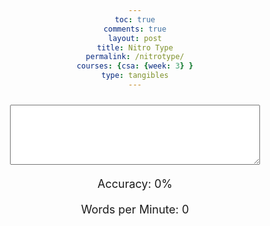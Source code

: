 ```yaml
---
toc: true
comments: true
layout: post
title: Nitro Type
permalink: /nitrotype/
courses: {csa: {week: 3} }
type: tangibles
---
```


<html>
<head>
  <style>
    body {
      text-align: center;
    }
    #game-container {
      width: 400px;
      margin: 0 auto;
    }
    #paragraph-display {
      font-size: 24px;
      margin-bottom: 20px;
    }
    #input-field {
      font-size: 18px;
      padding: 5px;
      width: 100%;
      box-sizing: border-box;
    }
    #timer {
      font-size: 18px;
      margin-top: 20px;
    }
    #accuracy-counter {
      font-size: 18px;
      margin-top: 20px;
    }
    #wpm-counter {
      font-size: 18px;
      margin-top: 20px;
    }
    #result {
      font-size: 18px;
      margin-top: 20px;
    }
    .result {
      border-radius: 12px;
      border: 1px solid black;
      padding: 20px;
      max-width: 300px;
      flex-shrink: 0;
    }
  </style>
  <!-- Importing table and sorting code -->
  <link rel="stylesheet" type="text/css" href="https://cdn.datatables.net/1.13.4/css/jquery.dataTables.min.css">
  <script type="text/javascript" language="javascript" src="https://code.jquery.com/jquery-3.6.0.min.js"></script>
  <script>var define = null;</script>
  <script type="text/javascript" language="javascript" src="https://cdn.datatables.net/1.13.4/js/jquery.dataTables.min.js"></script>
</head>
<body>
  <div id="game-container">
    <p id="paragraph-display"></p>
    <textarea id="input-field" rows="4"></textarea>
    <p id="timer"></p>
    <p id="accuracy-counter">Accuracy: 0%</p>
    <p id="wpm-counter">Words per Minute: 0</p>
    <p id="result"></p>
  </div>

  <script>
    var totalWords = 0;

    function calculateWPM(elapsedTime, totalLetters) {
      // Assuming an average word length of 5 characters
      var totalWordsTyped = totalLetters / 5;

      // Calculate words per minute
      var wpm = Math.round((totalWordsTyped / (elapsedTime / 60)));

      return wpm;
    }

    function updateWPM(elapsedTime) {
      var wpm = calculateWPM(elapsedTime, inputField.value.length);
      document.getElementById("wpm-counter").textContent = "Words per Minute: " + wpm;
    }

    async function fetchRandomWord() {
        const url = 'https://free-random-word-generator-api.p.rapidapi.com/random-word';
        const options = {
            method: 'GET',
            headers: {
                'X-RapidAPI-Key': '8402362dd5mshc2923fbd8d7b266p1b0f84jsn4229cc0ec9ac',
                'X-RapidAPI-Host': 'free-random-word-generator-api.p.rapidapi.com'
            }
        };

        try {
            const response = await fetch(url, options);
            const result = await response.text();
            return result;
        } catch (error) {
            console.error(error);
            return null;
        }
    }

    async function loadNewParagraph() {
      var newWord = await fetchRandomWord() + await fetchRandomWord() + await fetchRandomWord() + await fetchRandomWord() + await fetchRandomWord();
      newWord = newWord.replaceAll("\"", "");
      if (newWord) {
        currentParagraph = newWord.trim();
        currentCharIndex = 0;
        startTime = null;
        timer.textContent = "Time: 0.00 seconds";
        inputField.value = "";
        paragraphDisplay.innerHTML = currentParagraph;
        inputField.style.display = "block";
        document.getElementById("accuracy-counter").textContent = "Accuracy: 0%";
        resultElement.textContent = "";
      } else {
        alert("Failed to fetch a new word. Please try again later.");
      }
    }

    var currentParagraph = '';
    var currentCharIndex = 0;
    var startTime = null;
    var timerInterval = null;

    var paragraphDisplay = document.getElementById("paragraph-display");
    var inputField = document.getElementById("input-field");
    var timer = document.getElementById("timer");
    var resultElement = document.getElementById("result");

    // Function to randomly select a paragraph
    function selectRandomParagraph() {
      return paragraphs[Math.floor(Math.random() * paragraphs.length)];
    }

    function startTimer() {
      timerInterval = setInterval(updateTimer, 10);
    }

    function stopTimer() {
      clearInterval(timerInterval);

      setTimeout(()=> {
         var username = prompt('Congratulations! You completed the paragraph in ' + actualTime + ' seconds! Enter your name:');
         location.reload();
      }, 1000);
    }

    function updateTimer() {
      var currentTime = new Date();
      var elapsedTime = Math.floor((currentTime - startTime) / 10);
      var actualTime = (elapsedTime / 100).toFixed(2);
      timer.textContent = "Time: " + actualTime + " seconds";
    }

    function highlightText(enteredText) {
      var paragraphText = currentParagraph.slice(0, enteredText.length);

      var highlightedText = '';
      for (var i = 0; i < enteredText.length; i++) {
        if (enteredText[i] === paragraphText[i]) {
          highlightedText += '<span style="background-color: yellow;">' + enteredText[i] + '</span>';
        } else {
          highlightedText += enteredText[i];
        }
      }

      paragraphDisplay.innerHTML = highlightedText + currentParagraph.slice(enteredText.length);
    }


    inputField.addEventListener("input", function(event) {
      var enteredText = event.target.value;
      var totalLetters = enteredText.length;
      var highlightedLetters = 0;

      if (!startTime) {
        startTime = new Date();
        startTimer();
      }

      highlightText(enteredText);

      var paragraphText = currentParagraph.slice(0, totalLetters);

      for (var i = 0; i < totalLetters; i++) {
        if (enteredText[i] === paragraphText[i]) {
          highlightedLetters++;
        }
      }

      var accuracy = Math.round((highlightedLetters / totalLetters) * 100);
      document.getElementById("accuracy-counter").textContent = "Accuracy: " + accuracy + "%";

      if (enteredText === currentParagraph || enteredText.length >= currentParagraph.length) {
        paragraphDisplay.textContent = "You Win!";
        inputField.style.display = "none";
        stopTimer();
        setTimeout(loadNewParagraph, 1000);
        
        var currentTime = new Date();
        var elapsedTime = (currentTime - startTime) / 1000; // Convert to seconds
        updateWPM(elapsedTime);
      }
    });
    loadNewParagraph();
  </script>
</body>
</html>
